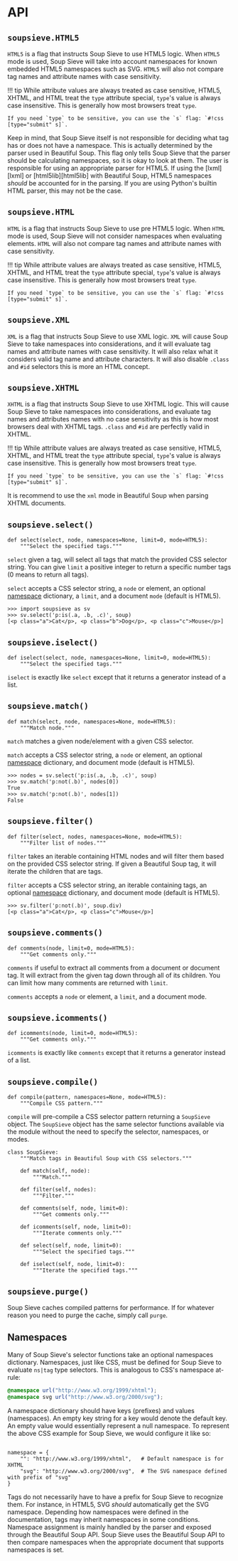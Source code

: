 # API

## `soupsieve.HTML5`

`HTML5` is a flag that instructs Soup Sieve to use HTML5 logic. When `HTML5` mode is used, Soup Sieve will take into account namespaces for known embedded HTML5 namespaces such as SVG. `HTML5` will also not compare tag names and attribute names with case sensitivity.

!!! tip
    While attribute values are always treated as case sensitive, HTML5, XHTML, and HTML treat the `type` attribute special, `type`'s value is always case insensitive. This is generally how most browsers treat `type`.

    If you need `type` to be sensitive, you can use the `s` flag: `#!css [type="submit" s]`.

Keep in mind, that Soup Sieve itself is not responsible for deciding what tag has or does not have a namespace.  This is actually determined by the parser used in Beautiful Soup. This flag only tells Soup Sieve that the parser should be calculating namespaces, so it is okay to look at them. The user is responsible for using an appropriate parser for HTML5.  If using the [lxml][lxml] or [html5lib][html5lib] with Beautiful Soup, HTML5 namespaces *should* be accounted for in the parsing. If you are using Python's builtin HTML parser, this may not be the case.

## `soupsieve.HTML`

`HTML` is a flag that instructs Soup Sieve to use pre HTML5 logic. When `HTML` mode is used, Soup Sieve will not consider namespaces when evaluating elements. `HTML` will also not compare tag names  and attribute names with case sensitivity.

!!! tip
    While attribute values are always treated as case sensitive, HTML5, XHTML, and HTML treat the `type` attribute special, `type`'s value is always case insensitive. This is generally how most browsers treat `type`.

    If you need `type` to be sensitive, you can use the `s` flag: `#!css [type="submit" s]`.

## `soupsieve.XML`

`XML` is a flag that instructs Soup Sieve to use XML logic. `XML` will cause Soup Sieve to take namespaces into considerations, and it will evaluate tag names and attribute names with case sensitivity. It will also relax what it considers valid tag name and attribute characters. It will also disable `.class` and `#id` selectors this is more an HTML concept.

## `soupsieve.XHTML`

`XHTML` is a flag that instructs Soup Sieve to use XHTML logic. This will cause Soup Sieve to take namespaces into considerations, and evaluate tag names and attributes names with no case sensitivity as this is how most browsers deal with XHTML tags. `.class` and `#id` are perfectly valid in XHTML.

!!! tip
    While attribute values are always treated as case sensitive, HTML5, XHTML, and HTML treat the `type` attribute special, `type`'s value is always case insensitive. This is generally how most browsers treat `type`.

    If you need `type` to be sensitive, you can use the `s` flag: `#!css [type="submit" s]`.

It is recommend to use the `xml` mode in Beautiful Soup when parsing XHTML documents.

## `soupsieve.select()`

```py3
def select(select, node, namespaces=None, limit=0, mode=HTML5):
    """Select the specified tags."""
```

`select` given a tag, will select all tags that match the provided CSS selector string. You can give `limit` a positive integer to return a specific number tags (0 means to return all tags).

`select` accepts a CSS selector string, a `node` or element, an optional [namespace](#namespaces) dictionary, a `limit`, and a document `mode` (default is HTML5).

```pycon3
>>> import soupsieve as sv
>>> sv.select('p:is(.a, .b, .c)', soup)
[<p class="a">Cat</p>, <p class="b">Dog</p>, <p class="c">Mouse</p>]
```

## `soupsieve.iselect()`

```py3
def iselect(select, node, namespaces=None, limit=0, mode=HTML5):
    """Select the specified tags."""
```

`iselect` is exactly like `select` except that it returns a generator instead of a list.

## `soupsieve.match()`

```py3
def match(select, node, namespaces=None, mode=HTML5):
    """Match node."""
```

`match` matches a given node/element with a given CSS selector.

`match` accepts a CSS selector string, a `node` or element, an optional [namespace](#namespaces) dictionary, and document mode (default is HTML5).

```pycon3
>>> nodes = sv.select('p:is(.a, .b, .c)', soup)
>>> sv.match('p:not(.b)', nodes[0])
True
>>> sv.match('p:not(.b)', nodes[1])
False
```

## `soupsieve.filter()`

```py3
def filter(select, nodes, namespaces=None, mode=HTML5):
    """Filter list of nodes."""
```

`filter` takes an iterable containing HTML nodes and will filter them based on the provided CSS selector string. If given a Beautiful Soup tag, it will iterate the children that are tags.

`filter` accepts a CSS selector string, an iterable containing tags, an optional [namespace](#namespaces) dictionary, and document mode (default is HTML5).

```pycon3
>>> sv.filter('p:not(.b)', soup.div)
[<p class="a">Cat</p>, <p class="c">Mouse</p>]
```

## `soupsieve.comments()`

```
def comments(node, limit=0, mode=HTML5):
    """Get comments only."""
```

`comments` if useful to extract all comments from a document or document tag. It will extract from the given tag down through all of its children.  You can limit how many comments are returned with `limit`.

`comments` accepts a `node` or element, a `limit`, and a document mode.

## `soupsieve.icomments()`

```
def icomments(node, limit=0, mode=HTML5):
    """Get comments only."""
```

`icomments` is exactly like `comments` except that it returns a generator instead of a list.

## `soupsieve.compile()`

```py3
def compile(pattern, namespaces=None, mode=HTML5):
    """Compile CSS pattern."""
```

`compile` will pre-compile a CSS selector pattern returning a `SoupSieve` object. The `SoupSieve` object has the same selector functions available via the module without the need to specify the selector, namespaces, or modes.

```py3
class SoupSieve:
    """Match tags in Beautiful Soup with CSS selectors."""

    def match(self, node):
        """Match."""

    def filter(self, nodes):
        """Filter."""

    def comments(self, node, limit=0):
        """Get comments only."""

    def icomments(self, node, limit=0):
        """Iterate comments only."""

    def select(self, node, limit=0):
        """Select the specified tags."""

    def iselect(self, node, limit=0):
        """Iterate the specified tags."""
```

## `soupsieve.purge()`

Soup Sieve caches compiled patterns for performance. If for whatever reason you need to purge the cache, simply call `purge`.


## Namespaces

Many of Soup Sieve's selector functions take an optional namespaces dictionary. Namespaces, just like CSS, must be defined for Soup Sieve to evaluate `ns|tag` type selectors. This is analogous to CSS's namespace at-rule:

```css
@namespace url("http://www.w3.org/1999/xhtml");
@namespace svg url("http://www.w3.org/2000/svg");
```

A namespace dictionary should have keys (prefixes) and values (namespaces). An empty key string for a key would denote the default key.  An empty value would essentially represent a null namespace.  To represent the above CSS example for Soup Sieve, we would configure it like so:

```py3

namespace = {
    "": "http://www.w3.org/1999/xhtml",   # Default namespace is for XHTML
    "svg": "http://www.w3.org/2000/svg",  # The SVG namespace defined with prefix of "svg"
}
```

Tags do not necessarily have to have a prefix for Soup Sieve to recognize them.  For instance, in HTML5, SVG *should* automatically get the SVG namespace. Depending how namespaces were defined in the documentation, tags may inherit namespaces in some conditions.  Namespace assignment is mainly handled by the parser and exposed through the Beautiful Soup API. Soup Sieve uses the Beautiful Soup API to then compare namespaces when the appropriate document that supports namespaces is set.
